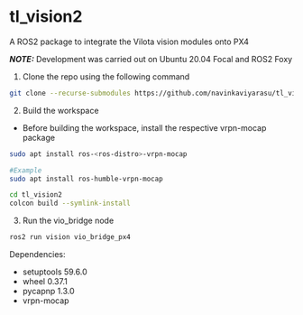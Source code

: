 # tl_vision2

A ROS2 package to integrate the Vilota vision modules onto PX4

***NOTE:*** Development was carried out on Ubuntu 20.04 Focal and ROS2 Foxy

1. Clone the repo using the following command

```bash
git clone --recurse-submodules https://github.com/navinkaviyarasu/tl_vision2.git
```

2. Build the workspace
- Before building the workspace, install the respective vrpn-mocap package
```bash
sudo apt install ros-<ros-distro>-vrpn-mocap

#Example
sudo apt install ros-humble-vrpn-mocap
```

```bash
cd tl_vision2
colcon build --symlink-install
```

3. Run the vio_bridge node 
```bash
ros2 run vision vio_bridge_px4
```

Dependencies:
- setuptools 59.6.0
- wheel 0.37.1
- pycapnp 1.3.0
- vrpn-mocap

